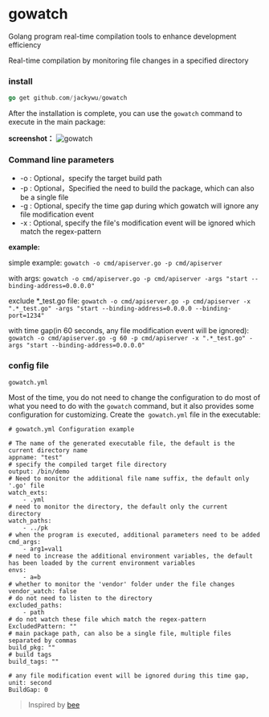 # gowatch

Golang program real-time compilation tools to enhance development efficiency

Real-time compilation by monitoring file changes in a specified directory

### install

```go
go get github.com/jackywu/gowatch
```

After the installation is complete, you can use the `gowatch` command to execute in the main package:

**screenshot：**
![gowatch](./screenshot/gowatch.png)


### Command line parameters

- -o : Optional，specify the target build path
- -p : Optional，Specified the need to build the package, which can also be a single file
- -g : Optional, specify the time gap during which gowatch will ignore any file modification event
- -x : Optional, specify the file's modification event will be ignored which match the regex-pattern

**example:**

simple example:
`gowatch -o cmd/apiserver.go -p cmd/apiserver`

with args:
`gowatch -o cmd/apiserver.go -p cmd/apiserver -args "start --binding-address=0.0.0.0"`

exclude *_test.go file:
`gowatch -o cmd/apiserver.go -p cmd/apiserver -x ".*_test.go" -args "start --binding-address=0.0.0.0 --binding-port=1234"`

with time gap(in 60 seconds, any file modification event will be ignored):
`gowatch -o cmd/apiserver.go -g 60 -p cmd/apiserver -x ".*_test.go" -args "start --binding-address=0.0.0.0"`

### config file

`gowatch.yml`

Most of the time, you do not need to change the configuration to do most of what you need to do with the `gowatch` command, but it also provides some configuration for customizing. Create the` gowatch.yml` file in the executable:

```
# gowatch.yml Configuration example

# The name of the generated executable file, the default is the current directory name
appname: "test"
# specify the compiled target file directory
output: /bin/demo
# Need to monitor the additional file name suffix, the default only '.go' file
watch_exts:
    - .yml
# need to monitor the directory, the default only the current directory
watch_paths:
    - ../pk
# when the program is executed, additional parameters need to be added
cmd_args:
    - arg1=val1
# need to increase the additional environment variables, the default has been loaded by the current environment variables
envs:
    - a=b
# whether to monitor the 'vendor' folder under the file changes
vendor_watch: false
# do not need to listen to the directory
excluded_paths:
    - path
# do not watch these file which match the regex-pattern
ExcludedPattern: ""
# main package path, can also be a single file, multiple files separated by commas
build_pkg: ""
# build tags
build_tags: ""

# any file modification event will be ignored during this time gap, unit: second
BuildGap: 0
```




>Inspired by [bee](https://github.com/beego/bee)
